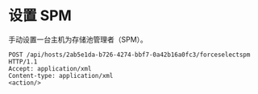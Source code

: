 # 设置 SPM

手动设置一台主机为存储池管理者（SPM）。

                
    POST /api/hosts/2ab5e1da-b726-4274-bbf7-0a42b16a0fc3/forceselectspm HTTP/1.1
    Accept: application/xml
    Content-type: application/xml
    <action/>

              

